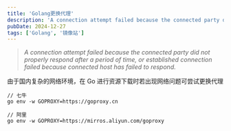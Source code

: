 ```yaml
---
title: 'Golang更换代理'
description: 'A connection attempt failed because the connected party did not properly respond after a period of time, or established connection failed because connected host has failed to respond.'
pubDate: 2024-12-27
tags: ['Golang', '镜像站']
---
```


> _A connection attempt failed because the connected party did not properly respond after a period of time, or established connection failed because connected host has failed to respond._

由于国内复杂的网络环境，在 Go 进行资源下载时若出现网络问题可尝试更换代理

```shell
// 七牛
go env -w GOPROXY=https://goproxy.cn

// 阿里
go env -w GOPROXY=https://mirros.aliyun.com/goproxy
```
